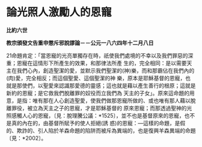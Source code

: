 # 論光照人激勵人的恩寵


**比約六世**

**教宗頒發文告重申懲斥邪說謬論－－公元一八六四年十二月八日**





21命題肯定：「當恩寵的光亮單獨存在時，祇使我們處境的不幸以及我們罪惡的深重；恩寵在這情形下所產生的效果，和那律法所產
生的，完全相同：是以需要天主在我們心內，創造聖潔的愛，並默示我們聖潔的(神)樂，而和那霸佔在我們內的(肉)愛，完全相反；而這個聖愛、這個聖潔的神
樂，原本是耶穌基督的恩寵，也就是那使們，以聖愛來認識那愛德的靈感；這也就是藉以產生善行的根原；這就是新約的恩寵；是它救我們脫離罪的奴役而立我們為
天主的子女」。原來這命題的用意，是指：唯有那在人心創造聖愛，使我們做那恩寵所做的、或也唯有那人藉以脫離罪役，被立為天主之子的恩寵，才是耶穌基督的
原來恩寵；而那透過聖神的光照感觸人心的恩寵，〔見：脫理騰公議：*1525〕，並不也是基督原來的恩寵，也不是真的內在的，由基督所賦予的使人拒絕(誘
惑)的恩寵：—這樣的命題，是假的、欺詐的、引人陷於羊森命題的陷阱而被斥為異端的，也是復興羊森異端的命題〔見：*2002〕。

